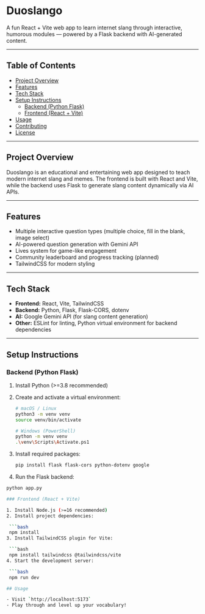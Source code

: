 # Duoslango

A fun React + Vite web app to learn internet slang through interactive, humorous modules — powered by a Flask backend with AI-generated content.

---

## Table of Contents
- [Project Overview](#project-overview)
- [Features](#features)
- [Tech Stack](#tech-stack)
- [Setup Instructions](#setup-instructions)
  - [Backend (Python Flask)](#backend-python-flask)
  - [Frontend (React + Vite)](#frontend-react--vite)
- [Usage](#usage)
- [Contributing](#contributing)
- [License](#license)

---

## Project Overview

Duoslango is an educational and entertaining web app designed to teach modern internet slang and memes. The frontend is built with React and Vite, while the backend uses Flask to generate slang content dynamically via AI APIs.

---

## Features

- Multiple interactive question types (multiple choice, fill in the blank, image select)
- AI-powered question generation with Gemini API
- Lives system for game-like engagement
- Community leaderboard and progress tracking (planned)
- TailwindCSS for modern styling

---

## Tech Stack

- **Frontend:** React, Vite, TailwindCSS  
- **Backend:** Python, Flask, Flask-CORS, dotenv  
- **AI:** Google Gemini API (for slang content generation)  
- **Other:** ESLint for linting, Python virtual environment for backend dependencies

---

## Setup Instructions

### Backend (Python Flask)

1. Install Python (>=3.8 recommended)  
2. Create and activate a virtual environment:

   ```bash
   # macOS / Linux
   python3 -m venv venv
   source venv/bin/activate

   # Windows (PowerShell)
   python -m venv venv
   .\venv\Scripts\Activate.ps1
   
3. Install required packages:

   ```bash
   pip install flask flask-cors python-dotenv google

4. Run the Flask backend:

  ```bash
  python app.py

### Frontend (React + Vite)

1. Install Node.js (>=16 recommended)  
2. Install project dependencies:

   ```bash
   npm install
3. Install TailwindCSS plugin for Vite:

   ```bash
   npm install tailwindcss @tailwindcss/vite
4. Start the development server:

   ```bash
   npm run dev

## Usage

- Visit `http://localhost:5173`  
- Play through and level up your vocabulary!


